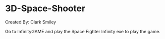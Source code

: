 # 3D-Space-Shooter
Created By:  Clark Smiley

Go to InfinityGAME and play the Space Fighter Infinity exe to play the game.
